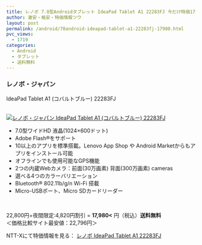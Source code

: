 ```yaml
---
title: レノボ 7.0型Androidタブレット IdeaPad Tablet A1 22283FJ 今だけ特価17980円！送料無料！
author: 激安・格安・特価情報ツウ
layout: post
permalink: /android/70android-ideapad-tablet-a1-22283fj-17980.html
pvc_views:
  - 1719
categories:
  - Android
  - タブレット
  - 送料無料
---
```

### レノボ・ジャパン  
IdeaPad Tablet A1 (コバルトブルー) 22283FJ

<div class="img-bg2 img_L">
  <a href="http://px.a8.net/svt/ejp?a8mat=ZYP6S+8IMA3E+S1Q+BWGDT&#038;a8ejpredirect=http://nttxstore.jp/_II_LN13786893" target="_blank"><br /> <img border="0" alt="レノボ・ジャパン IdeaPad Tablet A1 (コバルトブルー) 22283FJ" src="http://i1.wp.com/image.nttxstore.jp/l2_images/L/LN/LN13786893.jpg?w=120" px" data-recalc-dims="1" /></a>
</div>

<!--more-->

  * 7.0型ワイドHD 液晶(1024&#215;600ドット)
  * Adobe Flash®をサポート
  * 10以上のアプリを標準搭載。Lenovo App Shop や Android Marketからもアプリをインストール可能
  * オフラインでも使用可能なGPS機能
  * 2つの内蔵Webカメラ：前面(30万画素) 背面(300万画素) cameras
  * 選べる4つのカラーバリエーション
  * Bluetooth® 802.11b/g/n Wi-Fi 搭載
  * Micro-USBポート、Micro SDカードリーダー

<br clear="all" />

22,800円+夜間限定:4,820円割引 = <span class="tokka-price"><strong>17,980<</strong></span> 円（税込）**送料無料**  
＜価格比較サイト最安値：22,796円＞

NTT-Xにて特価情報を見る： <span class="fs150p"><a href="http://px.a8.net/svt/ejp?a8mat=ZYP6S+8IMA3E+S1Q+BWGDT&#038;a8ejpredirect=http://nttxstore.jp/_II_LN13786893" target="_blank">レノボ IdeaPad Tablet A1 22283FJ</a></span>